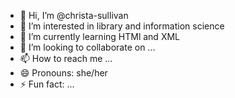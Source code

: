 - 👋 Hi, I’m @christa-sullivan
- 👀 I’m interested in library and information science
- 🌱 I’m currently learning HTMl and XML
- 💞️ I’m looking to collaborate on ...
- 📫 How to reach me ...
- 😄 Pronouns: she/her
- ⚡ Fun fact: ...

<!---
christa-sullivan/christa-sullivan is a ✨ special ✨ repository because its `README.md` (this file) appears on your GitHub profile.
You can click the Preview link to take a look at your changes.
--->
